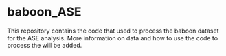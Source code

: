 # baboon_ASE

This repository contains the code that used to process the baboon dataset for the ASE analysis. More information on data and how to use the code to process the will be added. 
